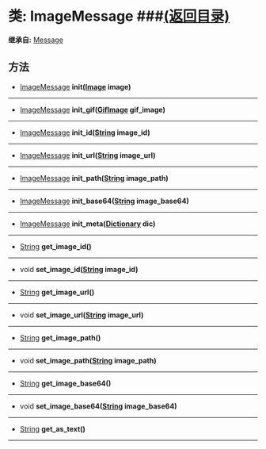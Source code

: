 # 类: ImageMessage ###[(返回目录)](README.md)  
  
**继承自:** [Message](Message.md)  
  
## 方法 
  
- [ImageMessage](ImageMessage.md) **init([Image](https://docs.godotengine.org/en/latest/classes/class_image.html) image)**  
  
---  
  
- [ImageMessage](ImageMessage.md) **init_gif([GifImage](GifImage.md) gif_image)**  
  
---  
  
- [ImageMessage](ImageMessage.md) **init_id([String](https://docs.godotengine.org/en/latest/classes/class_string.html) image_id)**  
  
---  
  
- [ImageMessage](ImageMessage.md) **init_url([String](https://docs.godotengine.org/en/latest/classes/class_string.html) image_url)**  
  
---  
  
- [ImageMessage](ImageMessage.md) **init_path([String](https://docs.godotengine.org/en/latest/classes/class_string.html) image_path)**  
  
---  
  
- [ImageMessage](ImageMessage.md) **init_base64([String](https://docs.godotengine.org/en/latest/classes/class_string.html) image_base64)**  
  
---  
  
- [ImageMessage](ImageMessage.md) **init_meta([Dictionary](https://docs.godotengine.org/en/latest/classes/class_dictionary.html) dic)**  
  
---  
  
- [String](https://docs.godotengine.org/en/latest/classes/class_string.html) **get_image_id()**  
  
---  
  
- void **set_image_id([String](https://docs.godotengine.org/en/latest/classes/class_string.html) image_id)**  
  
---  
  
- [String](https://docs.godotengine.org/en/latest/classes/class_string.html) **get_image_url()**  
  
---  
  
- void **set_image_url([String](https://docs.godotengine.org/en/latest/classes/class_string.html) image_url)**  
  
---  
  
- [String](https://docs.godotengine.org/en/latest/classes/class_string.html) **get_image_path()**  
  
---  
  
- void **set_image_path([String](https://docs.godotengine.org/en/latest/classes/class_string.html) image_path)**  
  
---  
  
- [String](https://docs.godotengine.org/en/latest/classes/class_string.html) **get_image_base64()**  
  
---  
  
- void **set_image_base64([String](https://docs.godotengine.org/en/latest/classes/class_string.html) image_base64)**  
  
---  
  
- [String](https://docs.godotengine.org/en/latest/classes/class_string.html) **get_as_text()**  
  
---  
  

